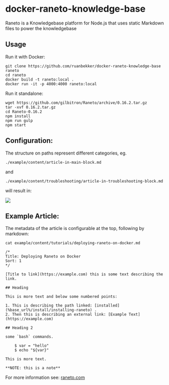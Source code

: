 # docker-raneto-knowledge-base
Raneto is a Knowledgebase platform for Node.js that uses static Markdown files to power the knowledgebase

## Usage

Run it with Docker:

```
git clone https://github.com/ruanbekker/docker-raneto-knowledge-base raneto
cd raneto
docker build -t raneto:local .
docker run -it -p 4000:4000 raneto:local
```

Run it standalone:

```
wget https://github.com/gilbitron/Raneto/archive/0.16.2.tar.gz
tar -xvf 0.16.2.tar.gz
cd Raneto-0.16.2
npm install
npm run gulp
npm start
```

## Configuration:

The structure on paths represent different categories, eg.

```
./example/content/article-in-main-block.md
```

and

```
./example/content/troubleshooting/article-in-troubleshooting-block.md
```

will result in:

![](https://user-images.githubusercontent.com/567298/54596643-bc0deb00-4a3d-11e9-9eda-770f4e2b650e.png)


## Example Article:

The metadata of the article is configurable at the top, following by markdown:

```
cat example/content/tutorials/deploying-raneto-on-docker.md

/*
Title: Deploying Raneto on Docker
Sort: 1
*/

[Title to link](https://example.com) this is some text describing the link.

## Heading 

This is more text and below some numbered points:

1. This is describing the path linked: [installed](%base_url%/install/installing-raneto) .
2. Then this is describing an external link: [Example Text](https://example.com)

## Heading 2

some `bash` commands. 

    $ var = "hello"
    $ echo "${var}"

This is more text.

**NOTE: this is a note**

```

For more information see: [raneto.com](http://raneto.com/)
